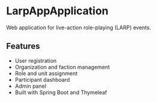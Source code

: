 # LarpAppApplication

Web application for live-action role-playing (LARP) events.

## Features
- User registration
- Organization and faction management
- Role and unit assignment
- Participant dashboard
- Admin panel
- Built with Spring Boot and Thymeleaf
